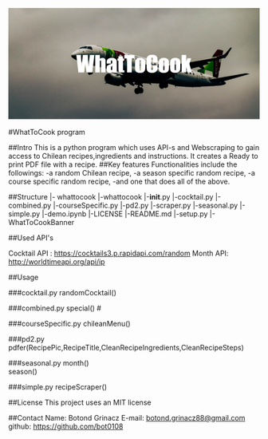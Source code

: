 ![Banner](WhatToCookBanner.png)


#WhatToCook program

##Intro
This is a python program which uses API-s and Webscraping to gain access to Chilean recipes,ingredients and instructions.
It creates a Ready to print PDF file with a recipe.
##Key features
Functionalities include the followings: 
-a random Chilean recipe,
-a season specific random recipe, 
-a course specific random recipe, 
-and one that does all of the above.

##Structure
|- whattocook
    |-whattocook
        |-__init__.py
        |-cocktail.py
        |-combined.py
        |-courseSpecific.py
        |-pd2.py
        |-scraper.py
        |-seasonal.py
        |-simple.py
    |-demo.ipynb
    |-LICENSE
    |-README.md
    |-setup.py
    |-WhatToCookBanner

##Used API's

Cocktail API : https://cocktails3.p.rapidapi.com/random
Month API: http://worldtimeapi.org/api/ip



##Usage

###cocktail.py
randomCocktail()    

###combined.py
special() #

###courseSpecific.py
chileanMenu()   

###pd2.py
pdfer(RecipePic,RecipeTitle,CleanRecipeIngredients,CleanRecipeSteps)    

###seasonal.py
month()     
season()    

###simple.py
recipeScraper()    







##License
This project uses an MIT license

##Contact
Name: Botond Grinacz
E-mail: botond.grinacz88@gmail.com
github: https://github.com/bot0108
